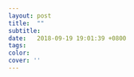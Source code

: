 ```yaml
---
layout: post
title:  ""
subtitle:
date:   2018-09-19 19:01:39 +0800
tags:
color:
cover: ''
---
```




